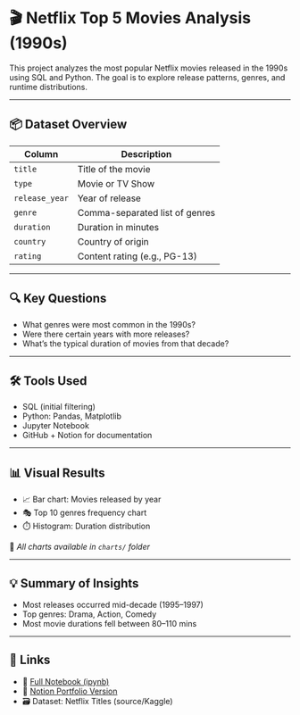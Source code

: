# 🎬 Netflix Top 5 Movies Analysis (1990s)

This project analyzes the most popular Netflix movies released in the 1990s using SQL and Python. The goal is to explore release patterns, genres, and runtime distributions.

---

## 📦 Dataset Overview

| Column         | Description                        |
|----------------|------------------------------------|
| `title`        | Title of the movie                 |
| `type`         | Movie or TV Show                   |
| `release_year` | Year of release                    |
| `genre`        | Comma-separated list of genres     |
| `duration`     | Duration in minutes                |
| `country`      | Country of origin                  |
| `rating`       | Content rating (e.g., PG-13)       |

---

## 🔍 Key Questions

- What genres were most common in the 1990s?
- Were there certain years with more releases?
- What’s the typical duration of movies from that decade?

---

## 🛠 Tools Used

- SQL (initial filtering)
- Python: Pandas, Matplotlib
- Jupyter Notebook
- GitHub + Notion for documentation

---

## 📊 Visual Results

- 📈 Bar chart: Movies released by year
- 🎭 Top 10 genres frequency chart
- ⏱️ Histogram: Duration distribution

📁 *All charts available in `charts/` folder*

---

## 💡 Summary of Insights

- Most releases occurred mid-decade (1995–1997)
- Top genres: Drama, Action, Comedy
- Most movie durations fell between 80–110 mins

---

## 📎 Links

- 📄 [Full Notebook (ipynb)](notebook.ipynb)
- 🧾 [Notion Portfolio Version](your_notion_link)
- 🗃️ Dataset: Netflix Titles (source/Kaggle)

